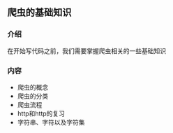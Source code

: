 ## 爬虫的基础知识

### 介绍
在开始写代码之前，我们需要掌握爬虫相关的一些基础知识

### 内容
- 爬虫的概念
- 爬虫的分类
- 爬虫流程
- http和http的复习
- 字符串、字符以及字符集


